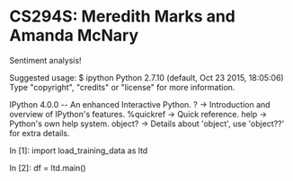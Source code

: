 # CS294S: Meredith Marks and Amanda McNary
Sentiment analysis!


Suggested usage:
$ ipython
Python 2.7.10 (default, Oct 23 2015, 18:05:06) 
Type "copyright", "credits" or "license" for more information.

IPython 4.0.0 -- An enhanced Interactive Python.
?         -> Introduction and overview of IPython's features.
%quickref -> Quick reference.
help      -> Python's own help system.
object?   -> Details about 'object', use 'object??' for extra details.

In [1]: import load_training_data as ltd
        
In [2]: df = ltd.main()
